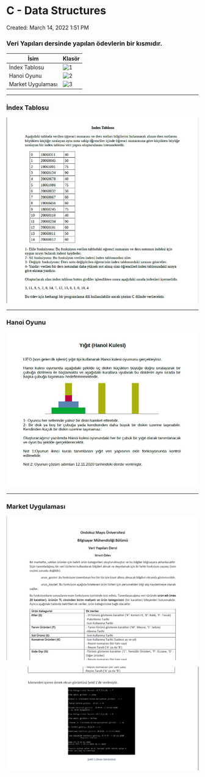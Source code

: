 # C - Data Structures

Created: March 14, 2022 1:51 PM

### Veri Yapıları dersinde yapılan ödevlerin bir kısmıdır.

| İsim | Klasör |
| --- | --- |
| İndex Tablosu | ![1](https://github.com/Pilestin/Data-Structures-and-Algorithms/tree/main/DS-with-C-main/1) |
| Hanoi Oyunu | ![2](https://github.com/Pilestin/Data-Structures-and-Algorithms/tree/main/DS-with-C-main/2) |
| Market Uygulaması | ![3](https://github.com/Pilestin/Data-Structures-and-Algorithms/tree/main/DS-with-C-main/3) |

---------------------------------------------------

### İndex Tablosu

![Untitled](Untitled%20fcdf9/Untitled.png)

---------------------------------------------------

### Hanoi Oyunu

![Untitled](Untitled%20fcdf9/Untitled%201.png)

---------------------------------------------------

### Market Uygulaması

![Untitled](Untitled%20fcdf9/Untitled%202.png)

![Untitled](Untitled%20fcdf9/Untitled%203.png)

